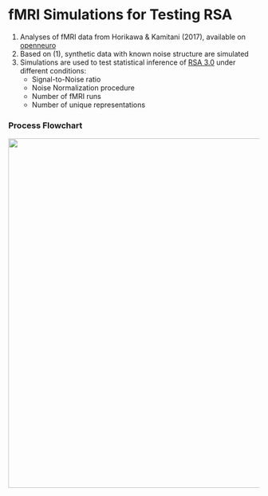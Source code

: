 # fMRI Simulations for Testing RSA 
1. Analyses of fMRI data from Horikawa & Kamitani (2017), available on [openneuro](https://openneuro.org/datasets/ds001246/versions/1.2.1)
2. Based on (1), synthetic data with known noise structure are simulated
3. Simulations are used to test statistical inference of [RSA 3.0](https://github.com/rsagroup/pyrsa) under different conditions:
   - Signal-to-Noise ratio
   - Noise Normalization procedure
   - Number of fMRI runs
   - Number of unique representations

### Process Flowchart
<img src="https://github.com/adkipnis/fmri-simulations/blob/master/flowchart.png" width="700">
